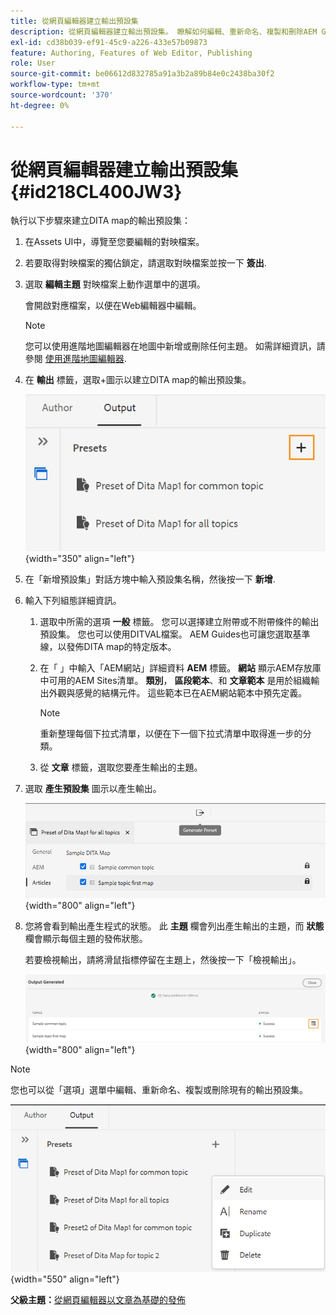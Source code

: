 ```yaml
---
title: 從網頁編輯器建立輸出預設集
description: 從網頁編輯器建立輸出預設集。 瞭解如何編輯、重新命名、複製和刪除AEM Guides中的輸出預設集。
exl-id: cd38b039-ef91-45c9-a226-433e57b09873
feature: Authoring, Features of Web Editor, Publishing
role: User
source-git-commit: be06612d832785a91a3b2a89b84e0c2438ba30f2
workflow-type: tm+mt
source-wordcount: '370'
ht-degree: 0%

---
```


# 從網頁編輯器建立輸出預設集 {#id218CL400JW3}

執行以下步驟來建立DITA map的輸出預設集：

1. 在Assets UI中，導覽至您要編輯的對映檔案。

1. 若要取得對映檔案的獨佔鎖定，請選取對映檔案並按一下 **簽出**.

1. 選取 **編輯主題** 對映檔案上動作選單中的選項。

   會開啟對應檔案，以便在Web編輯器中編輯。

   >[!NOTE]
   >
   > 您可以使用進階地圖編輯器在地圖中新增或刪除任何主題。 如需詳細資訊，請參閱 [使用進階地圖編輯器](map-editor-advanced-map-editor.md#).

1. 在 **輸出** 標籤，選取+圖示以建立DITA map的輸出預設集。

   ![](images/output-tab-preset_cs.png){width="350" align="left"}

1. 在「新增預設集」對話方塊中輸入預設集名稱，然後按一下 **新增**.

1. 輸入下列組態詳細資訊。

   1. 選取中所需的選項 **一般** 標籤。 您可以選擇建立附帶或不附帶條件的輸出預設集。 您也可以使用DITVAL檔案。 AEM Guides也可讓您選取基準線，以發佈DITA map的特定版本。
   1. 在「 」中輸入「AEM網站」詳細資料 **AEM** 標籤。 **網站** 顯示AEM存放庫中可用的AEM Sites清單。 **類別**， **區段範本**、和 **文章範本** 是用於組織輸出外觀與感覺的結構元件。 這些範本已在AEM網站範本中預先定義。

      >[!NOTE]
      >
      > 重新整理每個下拉式清單，以便在下一個下拉式清單中取得進一步的分類。

   1. 從 **文章** 標籤，選取您要產生輸出的主題。
1. 選取 **產生預設集** 圖示以產生輸出。

   ![](images/add-preset-articles-tab_cs.png){width="800" align="left"}

1. 您將會看到輸出產生程式的狀態。 此 **主題** 欄會列出產生輸出的主題，而 **狀態** 欄會顯示每個主題的發佈狀態。

   若要檢視輸出，請將滑鼠指標停留在主題上，然後按一下「檢視輸出」。

   ![](images/add-preset-output-generated_cs.png){width="800" align="left"}


>[!NOTE]
>
> 您也可以從「選項」選單中編輯、重新命名、複製或刪除現有的輸出預設集。

![](images/edit-preset_cs.png){width="550" align="left"}

**父級主題：**[&#x200B;從網頁編輯器以文章為基礎的發佈](web-editor-article-publishing.md)
